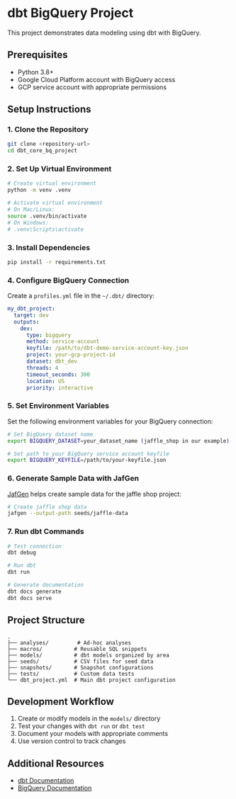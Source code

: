 # dbt BigQuery Project

This project demonstrates data modeling using dbt with BigQuery.

## Prerequisites
- Python 3.8+
- Google Cloud Platform account with BigQuery access
- GCP service account with appropriate permissions

## Setup Instructions

### 1. Clone the Repository
```bash
git clone <repository-url>
cd dbt_core_bq_project
```

### 2. Set Up Virtual Environment
```bash
# Create virtual environment
python -m venv .venv

# Activate virtual environment
# On Mac/Linux:
source .venv/bin/activate
# On Windows:
# .venv\Scripts\activate
```

### 3. Install Dependencies
```bash
pip install -r requirements.txt
```

### 4. Configure BigQuery Connection
Create a `profiles.yml` file in the `~/.dbt/` directory:
```yaml
my_dbt_project:
  target: dev
  outputs:
    dev:
      type: bigquery
      method: service-account
      keyfile: /path/to/dbt-demo-service-account-key.json
      project: your-gcp-project-id
      dataset: dbt_dev
      threads: 4
      timeout_seconds: 300
      location: US
      priority: interactive
```

### 5. Set Environment Variables
Set the following environment variables for your BigQuery connection:

```bash
# Set BigQuery dataset name
export BIGQUERY_DATASET=your_dataset_name (jaffle_shop in our example)

# Set path to your BigQuery service account keyfile
export BIGQUERY_KEYFILE=/path/to/your-keyfile.json
```

### 6. Generate Sample Data with JafGen
[JafGen](https://github.com/dbt-labs/jaffle-shop-generator) helps create sample data for the jaffle shop project:

```bash
# Create jaffle shop data
jafgen --output-path seeds/jaffle-data
```

### 7. Run dbt Commands
```bash
# Test connection
dbt debug

# Run dbt
dbt run

# Generate documentation
dbt docs generate
dbt docs serve
```

## Project Structure
```
.
├── analyses/         # Ad-hoc analyses
├── macros/          # Reusable SQL snippets
├── models/          # dbt models organized by area
├── seeds/           # CSV files for seed data
├── snapshots/       # Snapshot configurations
├── tests/           # Custom data tests
└── dbt_project.yml  # Main dbt project configuration
```

## Development Workflow
1. Create or modify models in the `models/` directory
2. Test your changes with `dbt run` or `dbt test`
3. Document your models with appropriate comments
4. Use version control to track changes

## Additional Resources
- [dbt Documentation](https://docs.getdbt.com/)
- [BigQuery Documentation](https://cloud.google.com/bigquery/docs)
